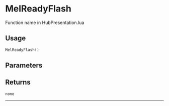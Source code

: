 # MelReadyFlash
Function name in HubPresentation.lua
## Usage
```lua
MelReadyFlash()
```
## Parameters

## Returns
`none`

---